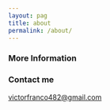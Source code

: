 ```yaml
---
layout: pag
title: about
permalink: /about/
---
```




### More Information


### Contact me

[victorfranco482@gmail.com](mailto:victorfranco482@gmail.com)
